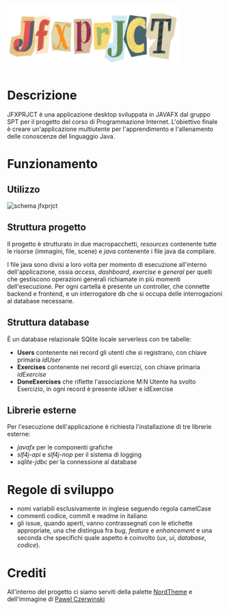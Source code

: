 <img src="src/application/resources/general/logo-redesign.png" alt="JFXPRJCT logo" width="400" height="150"/> 


# Descrizione
JFXPRJCT è una applicazione desktop sviluppata in JAVAFX dal gruppo SPT per il progetto del corso di Programmazione Internet.
L'obiettivo finale è creare un'applicazione multiutente per l'apprendimento e l'allenamento delle conoscenze del linguaggio Java.

# Funzionamento

## Utilizzo
![schema jfxprjct](https://github.com/user-attachments/assets/645cc5fc-2a82-451f-98f8-e7e04f50f45e)

## Struttura progetto
Il progetto è strutturato in due macropacchetti, _resources_ contenente tutte le risorse (immagini, file, scene) e _java_ contenente i file java da compilare. 

I file java sono divisi a loro volta per momento di esecuzione all'interno dell'applicazione, ossia _access_, _dashboard_, _exercise_ e _general_ per quelli che gestiscono operazioni generali richiamate in più momenti dell'esecuzione.
Per ogni cartella è presente un controller, che connette backend e frontend, e un interrogatore db che si occupa delle interrogazioni al database necessarie. 

## Struttura database
È un database relazionale SQlite locale serverless con tre tabelle:
- **Users** contenente nei record gli utenti che si registrano, con chiave primaria _idUser_
- **Exercises** contenente nei record gli esercizi, con chiave primaria _idExercise_
- **DoneExercises** che riflette l'associazione M:N Utente ha svolto Esercizio, in ogni record è presente idUser e idExercise
  
## Librerie esterne
Per l'esecuzione dell'applicazione è richiesta l'installazione di tre librerie esterne:
- _javafx_ per le componenti grafiche
- _slf4j-api_ e _slf4j-nop_ per il sistema di logging
- _sqlite-jdbc_ per la connessione al database
  
# Regole di sviluppo
- nomi variabili esclusivamente in inglese seguendo regola camelCase
- commenti codice, commit e readme in italiano
- gli issue, quando aperti, vanno contrassegnati con le etichette appropriate, una che distingua fra _bug_, _feature_ e _enhancement_ e una seconda che specifichi quale aspetto è coinvolto (_ux_, _ui_, _database_, _codice_).

# Crediti
All'interno del progetto ci siamo serviti della palette [NordTheme](https://www.nordtheme.com/) e dell'immagine di [Pawel Czerwinski](https://unsplash.com/it/foto/BPrk2cOoCq8)
